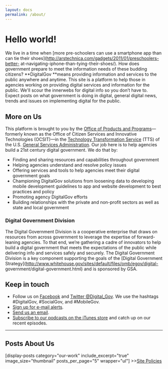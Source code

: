 ```yaml
---
layout: docs
permalink: /about/
---
```


# Hello world!

We live in a time when [more pre-schoolers can use a smartphone app than can
tie their shoes](http://arstechnica.com/gadgets/2011/01/preschoolers-better-
at-navigating-iphone-than-tying-their-shoes/). How does government prepare to meet the information needs of these budding citizens? **DigitalGov **means providing information and services to the public anywhere and anytime. This site is a platform to help those in agencies working on providing digital services and information for the public. We'll scour the innerwebs for digital info so you don’t have to. Expect posts on what government is doing in digital, general digital news, trends and issues on implementing digital for the public.

## More on Us

This platform is brought to you by the [Office of Products and Programs](http://www.gsa.gov/portal/content/124174)—formerly known as the
Office of Citizen Services and Innovative Technologies (OCSIT)—in the
[Technology Transformation Service](http://www.gsa.gov/portal/category/25729)
(TTS) of the U.S. [General Services
Administration](http://www.gsa.gov/portal/category/100000). Our job here is to help agencies build a 21st century digital government. We do that by:

  * Finding and sharing resources and capabilities throughout government
  * Helping agencies understand and resolve policy issues
  * Offering services and tools to help agencies meet their digital government goals
  * Championing DigitalGov solutions from loosening data to developing mobile development guidelines to app and website development to best practices and policy
  * Promoting agency DigitalGov efforts
  * Building relationships with the private and non-profit sectors as well as state and local government

### Digital Government Division

The Digital Government Division is a cooperative enterprise that draws on
resources from across government to leverage the expertise of forward-leaning
agencies. To that end, we’re gathering a cadre of innovators to help build a
digital government that meets the expectations of the public while delivering
info and services safely and securely. The Digital Government Division is a
key component supporting the goals of the [Digital Government
Strategy](http://www.whitehouse.gov/sites/default/files/omb/egov/digital-
government/digital-government.html) and is sponsored by GSA.

## Keep in touch

  * Follow us on [Facebook](https://www.facebook.com/DigitalGov) and [Twitter @Digital_Gov](http://twitter.com/Digital_Gov). We use the hashtags #DigitalGov, #SocialGov, and #MobileGov.
  * [Sign up for e-mail alerts](http://connect.digitalgov.gov/subscribe).
  * [Send us an email](https://www.digitalgov.gov/contact-us/).
  * [Subscribe to our podcasts on the iTunes store](https://itunes.apple.com/us/podcast/digitalgov-podcast/) and catch up on our recent episodes.

* * *

## Posts About Us

[display-posts category="our-work" include_excerpt="true"
image_size="thumbnail" posts_per_page="5" wrapper="ul"]   >>[Site
Policies](https://www.digitalgov.gov/about/policies/)
